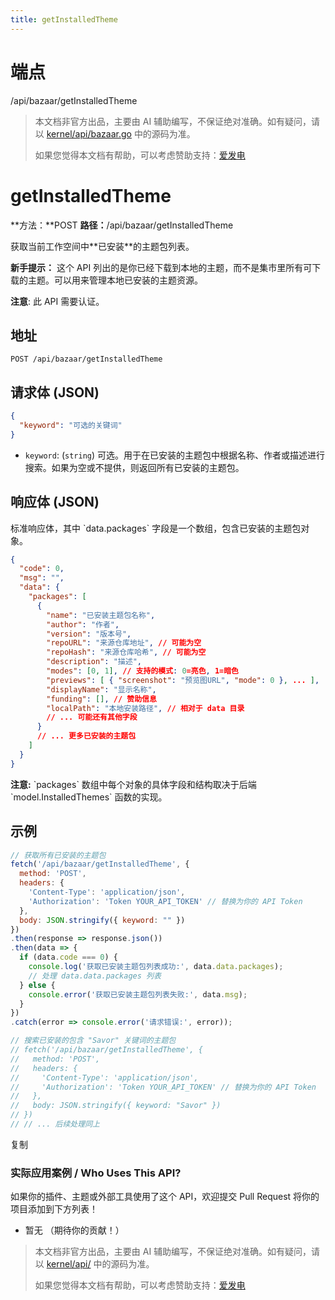 ```yaml
---
title: getInstalledTheme
---
```

# 端点

/api/bazaar/getInstalledTheme

> 本文档非官方出品，主要由 AI 辅助编写，不保证绝对准确。如有疑问，请以 [kernel/api/bazaar.go](https://github.com/siyuan-note/siyuan/blob/master/kernel/api/bazaar.go) 中的源码为准。
> 
> 如果您觉得本文档有帮助，可以考虑赞助支持：[爱发电](https://afdian.com/a/leolee9086?tab=feed)

# getInstalledTheme

**方法：**POST **路径：**/api/bazaar/getInstalledTheme

获取当前工作空间中\*\*已安装\*\*的主题包列表。

**新手提示：** 这个 API 列出的是你已经下载到本地的主题，而不是集市里所有可下载的主题。可以用来管理本地已安装的主题资源。

**注意**: 此 API 需要认证。

## 地址

`POST /api/bazaar/getInstalledTheme`

## 请求体 (JSON)

```json
{
  "keyword": "可选的关键词"
}
```

-   `keyword`: (`string`) 可选。用于在已安装的主题包中根据名称、作者或描述进行搜索。如果为空或不提供，则返回所有已安装的主题包。

## 响应体 (JSON)

标准响应体，其中 \`data.packages\` 字段是一个数组，包含已安装的主题包对象。

```json
{
  "code": 0,
  "msg": "",
  "data": {
    "packages": [
      {
        "name": "已安装主题包名称",
        "author": "作者",
        "version": "版本号",
        "repoURL": "来源仓库地址", // 可能为空
        "repoHash": "来源仓库哈希", // 可能为空
        "description": "描述",
        "modes": [0, 1], // 支持的模式: 0=亮色, 1=暗色
        "previews": [ { "screenshot": "预览图URL", "mode": 0 }, ... ],
        "displayName": "显示名称",
        "funding": [], // 赞助信息
        "localPath": "本地安装路径", // 相对于 data 目录
        // ... 可能还有其他字段
      }
      // ... 更多已安装的主题包
    ]
  }
}
```

**注意:** \`packages\` 数组中每个对象的具体字段和结构取决于后端 \`model.InstalledThemes\` 函数的实现。

## 示例

```javascript
// 获取所有已安装的主题包
fetch('/api/bazaar/getInstalledTheme', {
  method: 'POST',
  headers: {
    'Content-Type': 'application/json',
    'Authorization': 'Token YOUR_API_TOKEN' // 替换为你的 API Token
  },
  body: JSON.stringify({ keyword: "" })
})
.then(response => response.json())
.then(data => {
  if (data.code === 0) {
    console.log('获取已安装主题包列表成功:', data.data.packages);
    // 处理 data.data.packages 列表
  } else {
    console.error('获取已安装主题包列表失败:', data.msg);
  }
})
.catch(error => console.error('请求错误:', error));

// 搜索已安装的包含 "Savor" 关键词的主题包
// fetch('/api/bazaar/getInstalledTheme', {
//   method: 'POST',
//   headers: {
//     'Content-Type': 'application/json',
//     'Authorization': 'Token YOUR_API_TOKEN' // 替换为你的 API Token
//   },
//   body: JSON.stringify({ keyword: "Savor" })
// })
// // ... 后续处理同上
```

复制

### 实际应用案例 / Who Uses This API?

如果你的插件、主题或外部工具使用了这个 API，欢迎提交 Pull Request 将你的项目添加到下方列表！

-   暂无 （期待你的贡献！）
> 本文档非官方出品，主要由 AI 辅助编写，不保证绝对准确。如有疑问，请以 [kernel/api/](https://github.com/siyuan-note/siyuan/blob/master/kernel/api/) 中的源码为准。
> 
> 如果您觉得本文档有帮助，可以考虑赞助支持：[爱发电](https://afdian.com/a/leolee9086?tab=feed)
